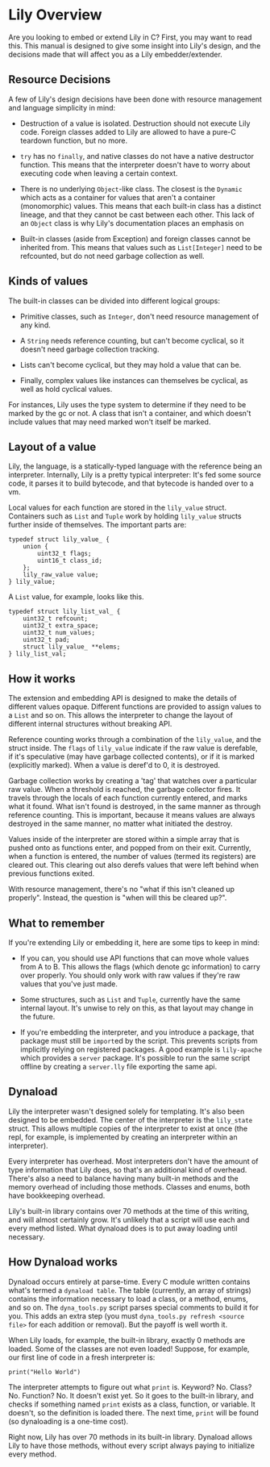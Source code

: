 Lily Overview
=============

Are you looking to embed or extend Lily in C? First, you may want to read this.
This manual is designed to give some insight into Lily's design, and the
decisions made that will affect you as a Lily embedder/extender.

## Resource Decisions

A few of Lily's design decisions have been done with resource management and
language simplicity in mind:

* Destruction of a value is isolated. Destruction should not execute Lily code.
  Foreign classes added to Lily are allowed to have a pure-C teardown function,
  but no more.

* `try` has no `finally`, and native classes do not have a native destructor
  function. This means that the interpreter doesn't have to worry about
  executing code when leaving a certain context.

* There is no underlying `Object`-like class. The closest is the `Dynamic` which
  acts as a container for values that aren't a container (monomorphic) values.
  This means that each built-in class has a distinct lineage, and that they
  cannot be cast between each other. This lack of an `Object` class is why
  Lily's documentation places an emphasis on 

* Built-in classes (aside from Exception) and foreign classes cannot be
  inherited from. This means that values such as `List[Integer]` need to be
  refcounted, but do not need garbage collection as well.

## Kinds of values

The built-in classes can be divided into different logical groups:

* Primitive classes, such as `Integer`, don't need resource management of any
  kind.

* A `String` needs reference counting, but can't become cyclical, so it doesn't
  need garbage collection tracking.

* Lists can't become cyclical, but they may hold a value that can be.

* Finally, complex values like instances can themselves be cyclical, as well as
  hold cyclical values.

For instances, Lily uses the type system to determine if they need to be marked
by the gc or not. A class that isn't a container, and which doesn't include
values that may need marked won't itself be marked. 

## Layout of a value

Lily, the language, is a statically-typed language with the reference being an
interpreter. Internally, Lily is a pretty typical interpreter: It's fed some
source code, it parses it to build bytecode, and that bytecode is handed over to
a vm.

Local values for each function are stored in the `lily_value` struct. Containers
such as `List` and `Tuple` work by holding `lily_value` structs further inside
of themselves. The important parts are:

```
typedef struct lily_value_ {
    union {
        uint32_t flags;
        uint16_t class_id;
    };
    lily_raw_value value;
} lily_value;
```

A `List` value, for example, looks like this.

```
typedef struct lily_list_val_ {
    uint32_t refcount;
    uint32_t extra_space;
    uint32_t num_values;
    uint32_t pad;
    struct lily_value_ **elems;
} lily_list_val;
```

## How it works

The extension and embedding API is designed to make the details of different
values opaque. Different functions are provided to assign values to a `List` and
so on. This allows the interpreter to change the layout of different internal
structures without breaking API.

Reference counting works through a combination of the `lily_value`, and the
struct inside. The `flags` of `lily_value` indicate if the raw value is
derefable, if it's speculative (may have garbage collected contents), or if it
is marked (explicitly marked). When a value is deref'd to 0, it is destroyed.

Garbage collection works by creating a 'tag' that watches over a particular raw
value. When a threshold is reached, the garbage collector fires. It travels
through the locals of each function currently entered, and marks what it found.
What isn't found is destroyed, in the same manner as through reference counting.
This is important, because it means values are always destroyed in the same
manner, no matter what initiated the destroy.

Values inside of the interpreter are stored within a simple array that is pushed
onto as functions enter, and popped from on their exit. Currently, when a
function is entered, the number of values (termed its registers) are cleared
out. This clearing out also derefs values that were left behind when previous
functions exited.

With resource management, there's no "what if this isn't cleaned up properly".
Instead, the question is "when will this be cleared up?".

## What to remember

If you're extending Lily or embedding it, here are some tips to keep in mind:

* If you can, you should use API functions that can move whole values from A to
  B. This allows the flags (which denote gc information) to carry over properly.
  You should only work with raw values if they're raw values that you've just
  made.

* Some structures, such as `List` and `Tuple`, currently have the same internal
  layout. It's unwise to rely on this, as that layout may change in the future.

* If you're embedding the interpreter, and you introduce a package, that package
  must still be `import`ed by the script. This prevents scripts from implicitly
  relying on registered packages. A good example is `lily-apache` which provides
  a `server` package. It's possible to run the same script offline by creating
  a `server.lly` file exporting the same api.

## Dynaload

Lily the interpreter wasn't designed solely for templating. It's also been
designed to be embedded. The center of the interpreter is the `lily_state`
struct. This allows multiple copies of the interpreter to exist at once (the
repl, for example, is implemented by creating an interpreter within an
interpreter).

Every interpreter has overhead. Most interpreters don't have the amount of type
information that Lily does, so that's an additional kind of overhead. There's
also a need to balance having many built-in methods and the memory overhead of
including those methods. Classes and enums, both have bookkeeping overhead.

Lily's built-in library contains over 70 methods at the time of this writing,
and will almost certainly grow. It's unlikely that a script will use each and
every method listed. What dynaload does is to put away loading until necessary.

## How Dynaload works

Dynaload occurs entirely at parse-time. Every C module written contains what's
termed a `dynaload table`. The table (currently, an array of strings) contains
the information necessary to load a class, or a method, enums, and so on. The
`dyna_tools.py` script parses special comments to build it for you. This adds an
extra step (you must `dyna_tools.py refresh <source file>` for each addition or
removal). But the payoff is well worth it.

When Lily loads, for example, the built-in library, exactly 0 methods are
loaded. Some of the classes are not even loaded! Suppose, for example, our first
line of code in a fresh interpreter is:

`print("Hello World")`

The interpreter attempts to figure out what `print` is. Keyword? No. Class? No.
Function? No. It doesn't exist yet. So it goes to the built-in library, and
checks if something named `print` exists as a class, function, or variable. It
doesn't, so the definition is loaded there. The next time, `print` will be
found (so dynaloading is a one-time cost).

Right now, Lily has over 70 methods in its built-in library. Dynaload allows
Lily to have those methods, without every script always paying to initialize
every method.
